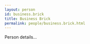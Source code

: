 ```yaml
---
layout: person
id: business.brick
title: Business Brick
permalink: people/business.brick.html
---
```


Person details...